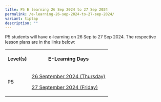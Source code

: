 ```yaml
---
title: P5 E learning 26 Sep 2024 to 27 Sep 2024
permalink: /e-learning-26-sep-2024-to-27-sep-2024/
variant: tiptap
description: ""
---
```

<p>P5 students will have e-learning on 26 Sep to 27 Sep 2024. The respective
lesson plans are in the links below:</p>
<table style="minWidth: 50px">
<colgroup>
<col>
<col>
</colgroup>
<tbody>
<tr>
<th rowspan="1" colspan="1">
<p>Level(s)</p>
</th>
<th rowspan="1" colspan="1">
<p>E-Learning Days</p>
</th>
</tr>
<tr>
<td rowspan="1" colspan="1">
<p>P5</p>
</td>
<td rowspan="1" colspan="1">
<p><a href="/files/P5__E_Learning_2024_Day_1_Lesson_Plans_for_26_Sept.pdf" rel="noopener noreferrer nofollow" target="_blank">26 September 2024 (Thursday)</a>
</p>
<p><a href="/files/P5__E_Learning_2024_Day_2_Lesson_Plans_for_27_Sept.pdf" rel="noopener noreferrer nofollow" target="_blank">27 September 2024 (Friday)</a>
</p>
</td>
</tr>
</tbody>
</table>
<p></p>
<p></p>